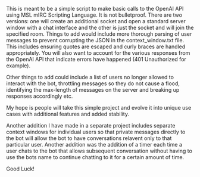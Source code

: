 This is meant to be a simple script to make basic calls to the OpenAI API using MSL mIRC Scripting Language. It is not bulletproof. There are two versions: one will create an additional socket and open a standard server window with a chat interface and the other is just the socket and will join the specified room. Things to add would include more thorough parsing of user messages to prevent corrupting the JSON in the context_window.txt file. This includes ensuring quotes are escaped and curly braces are handled appropriately. You will also want to account for the various responses from the OpenAI API that indicate errors have happened (401 Unauthorized for example).

Other things to add could include a list of users no longer allowed to interact with the bot, throttling messages so they do not cause a flood, identifying the max-length of messages on the server and breaking up responses accordingly etc.

My hope is people will take this simple project and evolve it into unique use cases with additional features and added stability.

Another addition I have made in a separate project includes separate context windows for individual users so that private messages directly to the bot will allow the bot to have conversations relavent only to that particular user.
Another addition was the addition of a timer each time a user chats to the bot that allows subsequent conversation without having to use the bots name to continue chatting to it for a certain amount of time.

Good Luck!
